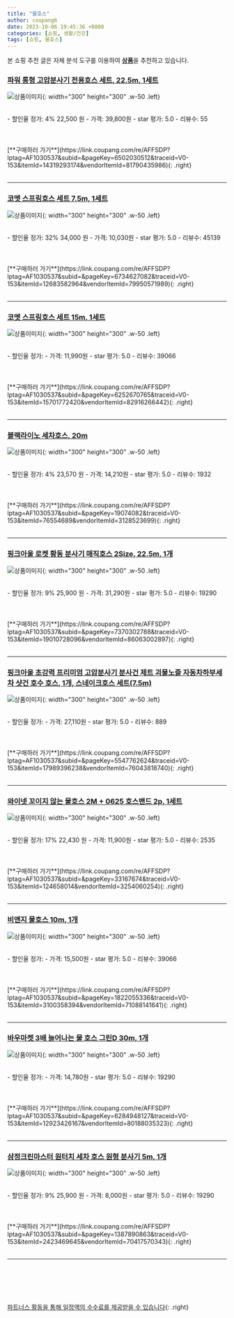 ```yaml
---
title: "물호스"
author: coupang6
date: 2023-10-06 19:45:36 +0800
categories: [쇼핑, 생활/건강]
tags: [쇼핑, 물호스]
---
```


본 쇼핑 추천 글은 자체 분석 도구를 이용하여 [**상품**](https://link.coupang.com/a/bao1ui)을 추천하고 있습니다.

### [파워 롱형 고압분사기 전용호스 세트, 22.5m, 1세트](https://link.coupang.com/re/AFFSDP?lptag=AF1030537&subid=&pageKey=6502030512&traceid=V0-153&itemId=14319293174&vendorItemId=81790435986)

![상품이미지](https://thumbnail6.coupangcdn.com/thumbnails/remote/230x230ex/image/vendor_inventory/ca66/8b486aba6e5d848b327bb5e2f0a7de42eecd5412a88e5651a5c3886ac7ff.jpg){: width="300" height="300" .w-50 .left}


<br>
- 할인율 정가: 4%  22,500   원
- 가격: 39,800원
- star 평가: 5.0
- 리뷰수: 55
<br>
<br>
<br>
<br>
[**구매하러 가기**](https://link.coupang.com/re/AFFSDP?lptag=AF1030537&subid=&pageKey=6502030512&traceid=V0-153&itemId=14319293174&vendorItemId=81790435986){: .right}
<br>
<br>

---

### [코멧 스프링호스 세트 7.5m, 1세트](https://link.coupang.com/re/AFFSDP?lptag=AF1030537&subid=&pageKey=6734627082&traceid=V0-153&itemId=12683582964&vendorItemId=79950571989)

![상품이미지](https://thumbnail7.coupangcdn.com/thumbnails/remote/230x230ex/image/retail/images/3464194056163502-aa0530e0-f202-4bc6-92e3-7d84b509d2c2.jpg){: width="300" height="300" .w-50 .left}


<br>
- 할인율 정가: 32%  34,000   원
- 가격: 10,030원
- star 평가: 5.0
- 리뷰수: 45139
<br>
<br>
<br>
<br>
[**구매하러 가기**](https://link.coupang.com/re/AFFSDP?lptag=AF1030537&subid=&pageKey=6734627082&traceid=V0-153&itemId=12683582964&vendorItemId=79950571989){: .right}
<br>
<br>

---

### [코멧 스프링호스 세트 15m, 1세트](https://link.coupang.com/re/AFFSDP?lptag=AF1030537&subid=&pageKey=6252670765&traceid=V0-153&itemId=15701772420&vendorItemId=82916266442)

![상품이미지](https://thumbnail6.coupangcdn.com/thumbnails/remote/230x230ex/image/retail/images/7206961230649320-bf5966ca-2a3d-4f93-9448-3c73949819b6.JPG){: width="300" height="300" .w-50 .left}


<br>
- 할인율 정가: 
- 가격: 11,990원
- star 평가: 5.0
- 리뷰수: 39066
<br>
<br>
<br>
<br>
[**구매하러 가기**](https://link.coupang.com/re/AFFSDP?lptag=AF1030537&subid=&pageKey=6252670765&traceid=V0-153&itemId=15701772420&vendorItemId=82916266442){: .right}
<br>
<br>

---

### [블랙라이노 세차호스, 20m](https://link.coupang.com/re/AFFSDP?lptag=AF1030537&subid=&pageKey=19074082&traceid=V0-153&itemId=76554689&vendorItemId=3128523699)

![상품이미지](https://thumbnail9.coupangcdn.com/thumbnails/remote/230x230ex/image/retail/images/2017/04/17/14/0/3324b5b1-8dab-48e8-9454-357b6736ff6e.jpg){: width="300" height="300" .w-50 .left}


<br>
- 할인율 정가: 4%  23,570   원
- 가격: 14,210원
- star 평가: 5.0
- 리뷰수: 1932
<br>
<br>
<br>
<br>
[**구매하러 가기**](https://link.coupang.com/re/AFFSDP?lptag=AF1030537&subid=&pageKey=19074082&traceid=V0-153&itemId=76554689&vendorItemId=3128523699){: .right}
<br>
<br>

---

### [핑크아울 로켓 황동 분사기 매직호스 2Size, 22.5m, 1개](https://link.coupang.com/re/AFFSDP?lptag=AF1030537&subid=&pageKey=7370302788&traceid=V0-153&itemId=19010728096&vendorItemId=86063002897)

![상품이미지](https://thumbnail8.coupangcdn.com/thumbnails/remote/230x230ex/image/vendor_inventory/d59a/59842e7d21809db5f1e7cc66cbb7100f47ab58454c399ae922575b314947.jpg){: width="300" height="300" .w-50 .left}


<br>
- 할인율 정가: 9%  25,900   원
- 가격: 31,290원
- star 평가: 5.0
- 리뷰수: 19290
<br>
<br>
<br>
<br>
[**구매하러 가기**](https://link.coupang.com/re/AFFSDP?lptag=AF1030537&subid=&pageKey=7370302788&traceid=V0-153&itemId=19010728096&vendorItemId=86063002897){: .right}
<br>
<br>

---

### [핑크아울 초강력 프리미엄 고압분사기 분사건 제트 괴물노즐 자동차하부세차 샷건 호수 호스, 1개, 스네이크호스 세트(7.5m)](https://link.coupang.com/re/AFFSDP?lptag=AF1030537&subid=&pageKey=5547762624&traceid=V0-153&itemId=17989396238&vendorItemId=76043818740)

![상품이미지](https://thumbnail6.coupangcdn.com/thumbnails/remote/230x230ex/image/vendor_inventory/5c37/4ed0c1c9e1551923aed3550edfec056ea3f5e8a170b0a027b3a6c19cc3d1.jpg){: width="300" height="300" .w-50 .left}


<br>
- 할인율 정가: 
- 가격: 27,110원
- star 평가: 5.0
- 리뷰수: 889
<br>
<br>
<br>
<br>
[**구매하러 가기**](https://link.coupang.com/re/AFFSDP?lptag=AF1030537&subid=&pageKey=5547762624&traceid=V0-153&itemId=17989396238&vendorItemId=76043818740){: .right}
<br>
<br>

---

### [와이넷 꼬이지 않는 물호스 2M + 0625 호스밴드 2p, 1세트](https://link.coupang.com/re/AFFSDP?lptag=AF1030537&subid=&pageKey=33167674&traceid=V0-153&itemId=124658014&vendorItemId=3254060254)

![상품이미지](https://thumbnail9.coupangcdn.com/thumbnails/remote/230x230ex/image/product/image/vendoritem/2019/07/29/3254060254/e5173bc3-5d9b-41ff-a548-c4b91cbb61a8.jpg){: width="300" height="300" .w-50 .left}


<br>
- 할인율 정가: 17%  22,430   원
- 가격: 11,900원
- star 평가: 5.0
- 리뷰수: 2535
<br>
<br>
<br>
<br>
[**구매하러 가기**](https://link.coupang.com/re/AFFSDP?lptag=AF1030537&subid=&pageKey=33167674&traceid=V0-153&itemId=124658014&vendorItemId=3254060254){: .right}
<br>
<br>

---

### [비앤지 물호스 10m, 1개](https://link.coupang.com/re/AFFSDP?lptag=AF1030537&subid=&pageKey=1822055336&traceid=V0-153&itemId=3100358394&vendorItemId=71088141641)

![상품이미지](https://thumbnail6.coupangcdn.com/thumbnails/remote/230x230ex/image/retail/images/2020/07/09/11/5/fa958d0f-99ba-418d-a803-9550548cee74.jpg){: width="300" height="300" .w-50 .left}


<br>
- 할인율 정가: 
- 가격: 15,500원
- star 평가: 5.0
- 리뷰수: 39066
<br>
<br>
<br>
<br>
[**구매하러 가기**](https://link.coupang.com/re/AFFSDP?lptag=AF1030537&subid=&pageKey=1822055336&traceid=V0-153&itemId=3100358394&vendorItemId=71088141641){: .right}
<br>
<br>

---

### [바우마켓 3배 늘어나는 물 호스 그린D 30m, 1개](https://link.coupang.com/re/AFFSDP?lptag=AF1030537&subid=&pageKey=6284948127&traceid=V0-153&itemId=12923426167&vendorItemId=80188035323)

![상품이미지](https://thumbnail6.coupangcdn.com/thumbnails/remote/230x230ex/image/retail/images/3656591302160020-dafc2eb9-d14e-40e8-9744-950f9bd7cafe.jpg){: width="300" height="300" .w-50 .left}


<br>
- 할인율 정가: 
- 가격: 14,780원
- star 평가: 5.0
- 리뷰수: 19290
<br>
<br>
<br>
<br>
[**구매하러 가기**](https://link.coupang.com/re/AFFSDP?lptag=AF1030537&subid=&pageKey=6284948127&traceid=V0-153&itemId=12923426167&vendorItemId=80188035323){: .right}
<br>
<br>

---

### [삼정크린마스터 원터치 세차 호스 원형 분사기 5m, 1개](https://link.coupang.com/re/AFFSDP?lptag=AF1030537&subid=&pageKey=1387890863&traceid=V0-153&itemId=2423469645&vendorItemId=70417570343)

![상품이미지](https://thumbnail9.coupangcdn.com/thumbnails/remote/230x230ex/image/retail/images/2020/03/11/12/9/7342a8c4-9c2b-4023-9e8c-969b4885580d.jpg){: width="300" height="300" .w-50 .left}


<br>
- 할인율 정가: 9%  25,900   원
- 가격: 8,000원
- star 평가: 5.0
- 리뷰수: 19290
<br>
<br>
<br>
<br>
[**구매하러 가기**](https://link.coupang.com/re/AFFSDP?lptag=AF1030537&subid=&pageKey=1387890863&traceid=V0-153&itemId=2423469645&vendorItemId=70417570343){: .right}
<br>
<br>

---
<br><br><br><br><br> [파트너스 활동을 통해 일정액의 수수료를 제공받을 수 있습니다](https://link.coupang.com/a/bao1ui){: .right}